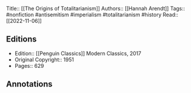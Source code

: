 Title:: [[The Origins of Totalitarianism]]
Authors:: [[Hannah Arendt]]
Tags:: #nonfiction #antisemitism #imperialism #totalitarianism #history 
Read:: [[2022-11-06]]

## Editions
- Edition:: [[Penguin Classics]] Modern Classics, 2017
- Original Copyright:: 1951
- Pages:: 629

## Annotations
